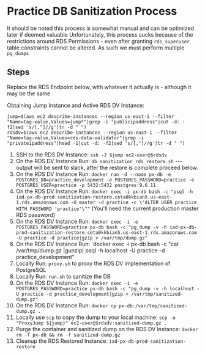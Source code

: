 # Practice DB Sanitization Process

It should be noted this process is somewhat manual and can be optimized later if deemed valuable
Unfortunately, this process sucks because of the restrictions around RDS Permissions - even after granting `rds_superuser` table constraints cannot be altered.
As such we must perform multiple `pg_dumps`

## Steps

Replace the RDS Endpoint below, with whatever it actually is - although it may be the same

Obtaining Jump Instance and Active RDS DV Instance:

```
jump=$(aws ec2 describe-instances --region us-east-1 --filter "Name=tag-value,Values=jump*"|grep -i "publicipaddress"|cut -d: -f2|sed 's/[,"]//g'|tr -d " ")
rdsdv=$(aws ec2 describe-instances --region us-east-1 --filter "Name=tag-value,Values=rds-data-validator"|grep -i "privateipaddress"|head -1|cut -d: -f2|sed 's/[,"]//g'|tr -d " ")
```
1. SSH to the RDS DV Instance: `ssh -J $jump ec2-user@$rdsdv`
1. On the RDS DV Instance Run: `db_sanitization_rds_restore.sh` --- output will be sent to slack, after the restore is complete proceed below.
1. On the RDS DV Instance Run: `docker run -d --name px-db -e POSTGRES_DB=practice_development -e POSTGRES_PASSWORD=practice -e POSTGRES_USER=practice -p 5432:5432 postgres:9.6.11`
1. On the RDS DV Instance Run: `docker exec -i px-db bash -c "psql -h iad-px-db-prod-sanitization-restore.ceta0kkbian5.us-east-1.rds.amazonaws.com -U master -d practice -c \"ALTER USER practice WITH PASSWORD 'practice'\""` (You'll need the current production master RDS password)
1. On the RDS DV Instance Run: `docker exec -i -e POSTGRES_PASSWORD=practice px-db bash -c "pg_dump -v -h iad-px-db-prod-sanitization-restore.ceta0kkbian5.us-east-1.rds.amazonaws.com -U practice -d practice|gzip > /var/tmp/dump.gz"`
1. On the RDS DV Instance Run: `docker exec -i px-db bash -c "cat /var/tmp/dump.gz |gunzip| psql -h localhost -U practice -d practice_development"
1. Locally Run: `proxy.sh` to proxy the RDS DV implementation of PostgreSQL
1. Locally Run: `run.sh` to sanitize the DB
1. On the RDS DV Instance Run: `docker exec -i -e POSTGRES_PASSWORD=practice px-db bash -c "pg_dump -v -h localhost -U practice -d practice_development|gzip > /var/tmp/sanitized-dump.gz"`
1. On the RDS DV Instance Run: `docker cp px-db:/var/tmp/sanitized-dump.gz .`
1. Locally use `scp` to copy the dump to your local machine: `scp -o "ProxyJump ${jump}" ec2-user@$rdsdv:sanitized-dump.gz .`
1. Purge the container and sanitized dump on the RDS DV Instance: `docker rm -f px-db && rm -f sanitized-dump.gz`
1. Cleanup the RDS Restored Instance: `iad-px-db-prod-sanitization-restore`
